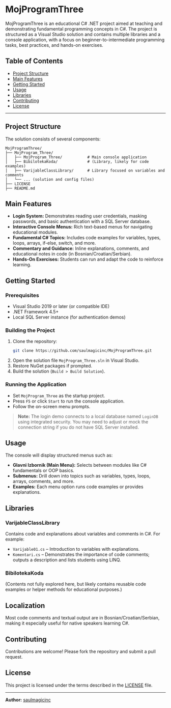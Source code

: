 # MojProgramThree

MojProgramThree is an educational C# .NET project aimed at teaching and demonstrating fundamental programming concepts in C#. The project is structured as a Visual Studio solution and contains multiple libraries and a console application, with a focus on beginner-to-intermediate programming tasks, best practices, and hands-on exercises.

## Table of Contents

- [Project Structure](#project-structure)
- [Main Features](#main-features)
- [Getting Started](#getting-started)
- [Usage](#usage)
- [Libraries](#libraries)
- [Contributing](#contributing)
- [License](#license)

---

## Project Structure

The solution consists of several components:

```
MojProgramThree/
├── MojProgram_Three/
│   ├── MojProgram_Three/           # Main console application
│   ├── BibilotekaKoda/             # (Library, likely for code examples)
│   ├── VarijableClassLibrary/      # Library focused on variables and comments
│   └── ... (solution and config files)
├── LICENSE
├── README.md
```

## Main Features

- **Login System:** Demonstrates reading user credentials, masking passwords, and basic authentication with a SQL Server database.
- **Interactive Console Menus:** Rich text-based menus for navigating educational modules.
- **Fundamental C# Topics:** Includes code examples for variables, types, loops, arrays, if-else, switch, and more.
- **Commentary and Guidance:** Inline explanations, comments, and educational notes in code (in Bosnian/Croatian/Serbian).
- **Hands-On Exercises:** Students can run and adapt the code to reinforce learning.

## Getting Started

### Prerequisites

- Visual Studio 2019 or later (or compatible IDE)
- .NET Framework 4.5+
- Local SQL Server instance (for authentication demos)

### Building the Project

1. Clone the repository:
   ```sh
   git clone https://github.com/saulmagicinc/MojProgramThree.git
   ```
2. Open the solution file `MojProgram_Three.sln` in Visual Studio.
3. Restore NuGet packages if prompted.
4. Build the solution (`Build > Build Solution`).

### Running the Application

- Set `MojProgram_Three` as the startup project.
- Press `F5` or click `Start` to run the console application.
- Follow the on-screen menu prompts.

> **Note:** The login demo connects to a local database named `LoginDB` using integrated security. You may need to adjust or mock the connection string if you do not have SQL Server installed.

## Usage

The console will display structured menus such as:

- **Glavni Izbornik (Main Menu):** Selects between modules like C# fundamentals or OOP basics.
- **Submenus:** Drill down into topics such as variables, types, loops, arrays, comments, and more.
- **Examples:** Each menu option runs code examples or provides explanations.

## Libraries

### VarijableClassLibrary

Contains code and explanations about variables and comments in C#. For example:

- `Varijable01.cs` – Introduction to variables with explanations.
- `Komentari.cs` – Demonstrates the importance of code comments; outputs a description and lists students using LINQ.

### BibilotekaKoda

(Contents not fully explored here, but likely contains reusable code examples or helper methods for educational purposes.)

## Localization

Most code comments and textual output are in Bosnian/Croatian/Serbian, making it especially useful for native speakers learning C#.

## Contributing

Contributions are welcome! Please fork the repository and submit a pull request.

## License

This project is licensed under the terms described in the [LICENSE](LICENSE) file.

---

**Author:** [saulmagicinc](https://github.com/saulmagicinc)

